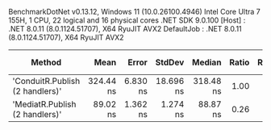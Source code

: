 
BenchmarkDotNet v0.13.12, Windows 11 (10.0.26100.4946)
Intel Core Ultra 7 155H, 1 CPU, 22 logical and 16 physical cores
.NET SDK 9.0.100
  [Host]     : .NET 8.0.11 (8.0.1124.51707), X64 RyuJIT AVX2
  DefaultJob : .NET 8.0.11 (8.0.1124.51707), X64 RyuJIT AVX2


 Method                          | Mean      | Error    | StdDev    | Median    | Ratio | RatioSD | Gen0   | Allocated | Alloc Ratio |
-------------------------------- |----------:|---------:|----------:|----------:|------:|--------:|-------:|----------:|------------:|
 'ConduitR.Publish (2 handlers)' | 324.44 ns | 6.830 ns | 18.696 ns | 318.48 ns |  1.00 |    0.00 | 0.0267 |     336 B |        1.00 |
 'MediatR.Publish (2 handlers)'  |  89.02 ns | 1.362 ns |  1.274 ns |  88.87 ns |  0.26 |    0.02 | 0.0299 |     376 B |        1.12 |

